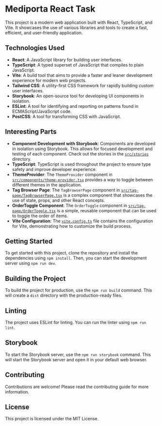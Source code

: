 # Mediporta React Task

This project is a modern web application built with React, TypeScript, and Vite. It showcases the use of various libraries and tools to create a fast, efficient, and user-friendly application.

## Technologies Used

- **React**: A JavaScript library for building user interfaces.
- **TypeScript**: A typed superset of JavaScript that compiles to plain JavaScript.
- **Vite**: A build tool that aims to provide a faster and leaner development experience for modern web projects.
- **Tailwind CSS**: A utility-first CSS framework for rapidly building custom user interfaces.
- **Storybook**: An open-source tool for developing UI components in isolation.
- **ESLint**: A tool for identifying and reporting on patterns found in ECMAScript/JavaScript code.
- **PostCSS**: A tool for transforming CSS with JavaScript.

## Interesting Parts

- **Component Development with Storybook**: Components are developed in isolation using Storybook. This allows for focused development and testing of each component. Check out the stories in the [`src/stories`](src/stories) directory.
- **TypeScript**: TypeScript is used throughout the project to ensure type safety and improve developer experience.
- **ThemeProvider**: The `ThemeProvider` component in [`src/components/theme-provider.tsx`](src/components/theme-provider.tsx) provides a way to toggle between different themes in the application.
- **Tag Browser Page**: The `TagBrowserPage` component in [`src/tag-page/TagBrowserPage.tsx`](src/tag-page/TagBrowserPage.tsx) is a complex component that showcases the use of state, props, and other React concepts.
- **OrderToggle Component**: The `OrderToggle` component in [`src/tag-page/OrderToggle.tsx`](src/tag-page/OrderToggle.tsx) is a simple, reusable component that can be used to toggle the order of items.
- **Vite Configuration**: The [`vite.config.ts`](vite.config.ts) file contains the configuration for Vite, demonstrating how to customize the build process.

## Getting Started

To get started with this project, clone the repository and install the dependencies using `npm install`. Then, you can start the development server using `npm run dev`.

## Building the Project

To build the project for production, use the `npm run build` command. This will create a `dist` directory with the production-ready files.

## Linting

The project uses ESLint for linting. You can run the linter using `npm run lint`.

## Storybook

To start the Storybook server, use the `npm run storybook` command. This will start the Storybook server and open it in your default web browser.

## Contributing

Contributions are welcome! Please read the contributing guide for more information.

## License

This project is licensed under the MIT License.
